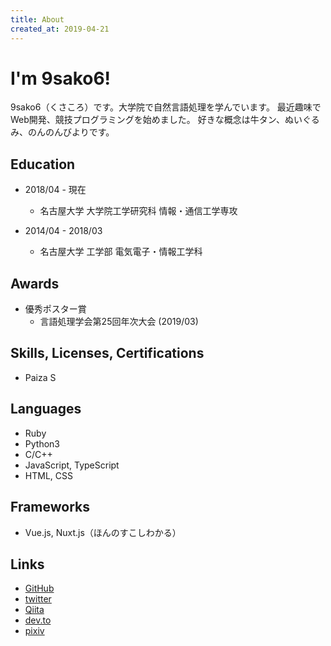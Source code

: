 ```yaml
---
title: About
created_at: 2019-04-21
---
```


# I'm 9sako6!
9sako6（くさころ）です。大学院で自然言語処理を学んでいます。
最近趣味でWeb開発、競技プログラミングを始めました。
好きな概念は牛タン、ぬいぐるみ、のんのんびよりです。

## Education
- 2018/04 - 現在
  - 名古屋大学 大学院工学研究科 情報・通信工学専攻

- 2014/04 - 2018/03
  - 名古屋大学 工学部 電気電子・情報工学科


## Awards
- 優秀ポスター賞
  - 言語処理学会第25回年次大会 (2019/03)

## Skills, Licenses, Certifications
- Paiza S

## Languages
- Ruby
- Python3
- C/C++
- JavaScript, TypeScript
- HTML, CSS

## Frameworks
- Vue.js, Nuxt.js（ほんのすこしわかる）

## Links
- [GitHub](https://github.com/9sako6)
- [twitter](https://twitter.com/9sako6)
- [Qiita](https://qiita.com/9sako6)
- [dev.to](https://dev.to/9sako6)
- [pixiv](https://www.pixiv.net/member.php?id=13599483)

